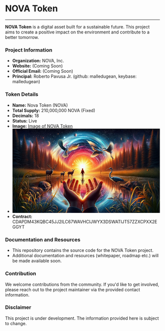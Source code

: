 # NOVA Token
----------

**NOVA Token** is a digital asset built for a sustainable future. This project aims to create a positive impact on the environment and contribute to a better tomorrow.

### Project Information

*   **Organization:** NOVA, Inc. 
*   **Website:** (Coming Soon)
*   **Official Email:** (Coming Soon)
*   **Principal:** Roberto Pavusa Jr. (github: malledugean, keybase: malledugean)

### Token Details

*   **Name:** Nova Token (NOVA)
*   **Total Supply:** 210,000,000 NOVA (Fixed)
*   **Decimals:** 18
*   **Status:** Live
*   **Image:** [Image of NOVA Token](https://github.com/malledugean/Nova_token/nova_promo.jpg)
*   ![Alt text](./nova_promo.jpg?raw=true "Nova Token")
*   **Contract:** CDAPDM43KQBC45JJ2ILC67WAVHCIJWYX3DSWATIJT57ZZXCPXX2EGGYT 

### Documentation and Resources

*   This repository contains the source code for the NOVA Token project.
*   Additional documentation and resources (whitepaper, roadmap etc.) will be made available soon.

### Contribution

We welcome contributions from the community. If you'd like to get involved, please reach out to the project maintainer via the provided contact information.

### Disclaimer

This project is under development. The information provided here is subject to change.
